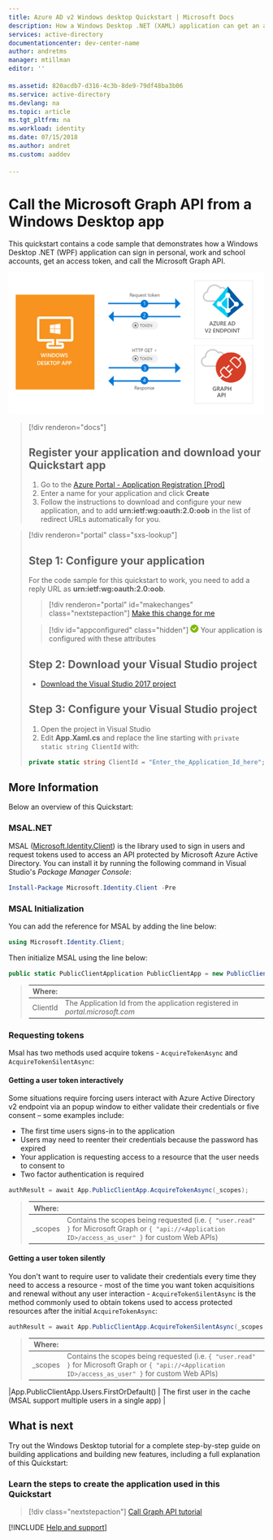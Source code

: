 ```yaml
---
title: Azure AD v2 Windows desktop Quickstart | Microsoft Docs
description: How a Windows Desktop .NET (XAML) application can get an access token and call an API protected by an Azure Active Directory v2 endpoint.
services: active-directory
documentationcenter: dev-center-name
author: andretms
manager: mtillman
editor: ''

ms.assetid: 820acdb7-d316-4c3b-8de9-79df48ba3b06
ms.service: active-directory
ms.devlang: na
ms.topic: article
ms.tgt_pltfrm: na
ms.workload: identity
ms.date: 07/15/2018
ms.author: andret
ms.custom: aaddev 

---
```


# Call the Microsoft Graph API from a Windows Desktop app

This quickstart contains a code sample that demonstrates how a Windows Desktop .NET (WPF) application can sign in personal, work and school accounts, get an access token, and call the Microsoft Graph API.

![How the sample app generated by this Quickstart works](media/active-directory-windesktop/windesktop-intro.png)

> [!div renderon="docs"]
> ## Register your application and download your Quickstart app
>
> 1. Go to the [Azure Portal - Application Registration [Prod]](https://portal.azure.com/signin/index/?Microsoft_AAD_RegisteredApps=true#blade/Microsoft_AAD_RegisteredApps/applicationsListBlade/quickStartType/WinDesktopQuickstartPage/sourceType/docs)
> 1. Enter a name for your application and click **Create**
> 1. Follow the instructions to download and configure your new application, and to add **urn:ietf:wg:oauth:2.0:oob** in the list of redirect URLs automatically for you.

> [!div renderon="portal" class="sxs-lookup"]
> ## Step 1: Configure your application
> For the code sample for this quickstart to work, you need to add a reply URL as **urn:ietf:wg:oauth:2.0:oob**.
> > [!div renderon="portal" id="makechanges" class="nextstepaction"]
> > [Make this change for me]()
>
> > [!div id="appconfigured" class="hidden"]
> > ![Already configured](../../../../includes/media/active-directory-develop-common/green-check.png) Your application is configured with these attributes
>
>## Step 2: Download your Visual Studio project
>
> - [Download the Visual Studio 2017 project](https://github.com/Azure-Samples/active-directory-dotnet-desktop-msgraph-v2/archive/master.zip)
>
>## Step 3: Configure your Visual Studio project
>
> 1. Open the project in Visual Studio
> 1. Edit **App.Xaml.cs** and replace the line starting with `private static string ClientId` with:
> ```csharp
> private static string ClientId = "Enter_the_Application_Id_here";
> ```

## More Information

Below an overview of this Quickstart:

### MSAL.NET

MSAL ([Microsoft.Identity.Client](https://www.nuget.org/packages/Microsoft.Identity.Client)) is the library used to sign in users and request tokens used to access an API protected by Microsoft Azure Active Directory. You can install it by running the following command in Visual Studio's *Package Manager Console*:

```powershell
Install-Package Microsoft.Identity.Client -Pre
```

### MSAL Initialization

You can add the reference for MSAL by adding the line below:

```csharp
using Microsoft.Identity.Client;
```

Then initialize MSAL using the line below:

```csharp
public static PublicClientApplication PublicClientApp = new PublicClientApplication(ClientId);
```

> |Where: ||
> |---------|---------|
> |ClientId | The Application Id from the application registered in *portal.microsoft.com* |

### Requesting tokens

Msal has two methods used acquire tokens - `AcquireTokenAsync` and `AcquireTokenSilentAsync`:

#### Getting a user token interactively

 Some situations require forcing users interact with Azure Active Directory v2 endpoint via an popup window to either validate their credentials or five consent – some examples include:

- The first time users signs-in to the application
- Users may need to reenter their credentials because the password has expired
- Your application is requesting access to a resource that the user needs to consent to
- Two factor authentication is required

```csharp
authResult = await App.PublicClientApp.AcquireTokenAsync(_scopes);
```

> |Where:||
> |---------|---------|
> |_scopes | Contains the scopes being requested (i.e. `{ "user.read" }` for Microsoft Graph or `{ "api://<Application ID>/access_as_user" }` for custom Web APIs) |

#### Getting a user token silently

You don't want to require user to validate their credentials every time they need to access a resource - most of the time you want token acquisitions and renewal without any user interaction - `AcquireTokenSilentAsync` is the method commonly used to obtain tokens used to access protected resources after the initial `AcquireTokenAsync`:

```csharp
authResult = await App.PublicClientApp.AcquireTokenSilentAsync(_scopes, App.PublicClientApp.Users.FirstOrDefault());
```

> |Where: ||
> |---------|---------|
> |_scopes | Contains the scopes being requested (i.e. `{ "user.read" }` for Microsoft Graph or `{ "api://<Application ID>/access_as_user" }` for custom Web APIs) |
 |App.PublicClientApp.Users.FirstOrDefault() | The first user in the cache (MSAL support multiple users in a single app) |

## What is next

Try out the Windows Desktop tutorial for a complete step-by-step guide on building applications and building new features, including a full explanation of this Quickstart:

### Learn the steps to create the application used in this Quickstart

> [!div class="nextstepaction"]
> [Call Graph API tutorial](https://docs.microsoft.com/azure/active-directory/develop/guidedsetups/active-directory-windesktop)

[!INCLUDE [Help and support](../../../../includes/active-directory-develop-help-support-include.md)]